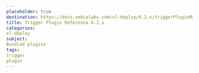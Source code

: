 ```yaml
---
placeholder: true
destination: https://docs.xebialabs.com/xl-deploy/6.2.x/triggerPluginManual.html
title: Trigger Plugin Reference 6.2.x
categories:
xl-deploy
subject:
Bundled plugins
tags:
trigger
plugin
---
```


